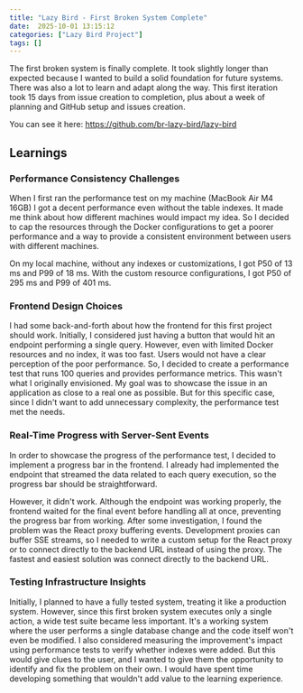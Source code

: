```yaml
---
title: "Lazy Bird - First Broken System Complete"
date:  2025-10-01 13:15:12
categories: ["Lazy Bird Project"]
tags: []
---
```


The first broken system is finally complete. It took slightly longer than expected because I wanted to build a solid foundation for future systems. There was also a lot to learn and adapt along the way. This first iteration took 15 days from issue creation to completion, plus about a week of planning and GitHub setup and issues creation.

You can see it here: https://github.com/br-lazy-bird/lazy-bird 

## Learnings

### Performance Consistency Challenges

When I first ran the performance test on my machine (MacBook Air M4 16GB) I got a decent performance even without the table indexes. It made me think about how different machines would impact my idea. So I decided to cap the resources through the Docker configurations to get a poorer performance and a way to provide a consistent environment between users with different machines. 

On my local machine, without any indexes or customizations, I got P50 of 13 ms and P99 of 18 ms. With the custom resource configurations, I got P50 of 295 ms and P99 of 401 ms.

### Frontend Design Choices

I had some back-and-forth about how the frontend for this first project should work. Initially, I considered just having a button that would hit an endpoint performing a single query. However, even with limited Docker resources and no index, it was too fast. Users would not have a clear perception of the poor performance. So, I decided to create a performance test that runs 100 queries and provides performance metrics. This wasn't what I originally envisioned. My goal was to showcase the issue in an application as close to a real one as possible. But for this specific case, since I didn't want to add unnecessary complexity, the performance test met the needs.

### Real-Time Progress with Server-Sent Events

In order to showcase the progress of the performance test, I decided to implement a progress bar in the frontend. I already had implemented the endpoint that streamed the data related to each query execution, so the progress bar should be straightforward.

However, it didn't work. Although the endpoint was working properly, the frontend waited for the final event before handling all at once, preventing the progress bar from working. After some investigation, I found the problem was the React proxy buffering events. Development proxies can buffer SSE streams, so I needed to write a custom setup for the React proxy or to connect directly to the backend URL instead of using the proxy. The fastest and easiest solution was connect directly to the backend URL.


### Testing Infrastructure Insights

Initially, I planned to have a fully tested system, treating it like a production system. However, since this first broken system executes only a single action, a wide test suite became less important. It's a working system where the user performs a single database change and the code itself won't even be modified. I also considered measuring the improvement's impact using performance tests to verify whether indexes were added. But this would give clues to the user, and I wanted to give them the opportunity to identify and fix the problem on their own. I would have spent time developing something that wouldn't add value to the learning experience. 


